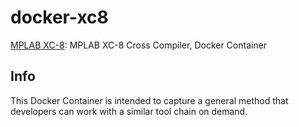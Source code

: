 docker-xc8
=============

[MPLAB XC-8](https://www.microchip.com/mplab/compilers): MPLAB XC-8 Cross Compiler, Docker Container

Info
----

This Docker Container is intended to capture a general method that developers can work with a similar
tool chain on demand.

